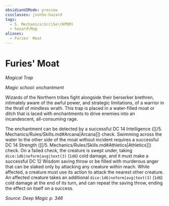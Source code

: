 ```yaml
---
obsidianUIMode: preview
cssclasses: json5e-hazard
tags:
  - 5. Mechanics\Src\5e\(KPDM)
  - hazard\Mag
aliases:
  - Furies' Moat
---
```

# Furies' Moat
*Magical Trap*  

*Magic school: enchantment*

Wizards of the Northern tribes fight alongside their berserker brethren, intimately aware of the awful power, and strategic limitations, of a warrior in the thrall of mindless wrath. This trap is placed in a water-filled moat or ditch that is laced with enchantments to drive enemies into an incandescent, all-consuming rage.

The enchantment can be detected by a successful DC 14 Intelligence ([[/5. Mechanics/Rules/Skills.md#Arcana\|Arcana]]) check. Swimming across the water to the other side of the moat without incident requires a successful DC 14 Strength ([[/5. Mechanics/Rules/Skills.md#Athletics\|Athletics]]) check. On a failed check, the creature is swept under, taking `dice:1d6|noform|avg|text(3)` (`1d6`) cold damage, and it must make a successful DC 12 Wisdom saving throw or be filled with murderous anger that can be slaked only by attacking any creature within reach. While affected, a creature must use its action to attack the nearest other creature. An affected creature takes an additional `dice:1d6|noform|avg|text(3)` (`1d6`) cold damage at the end of its turn, and can repeat the saving throw, ending the effect on itself on a success.

*Source: Deep Magic p. 346*
